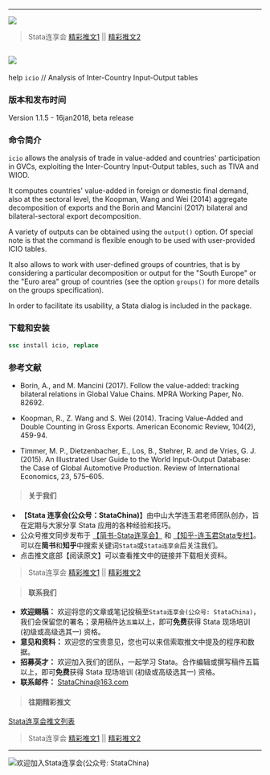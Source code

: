 ----
![](http://image100.360doc.com/DownloadImg/2016/09/2901/81166789_6)
> Stata连享会 [精彩推文1](https://gitee.com/arlionn/stata_training/blob/master/README.md)  || [精彩推文2](https://github.com/arlionn/stata/blob/master/README.md)


![](http://image100.360doc.com/DownloadImg/2016/09/2901/81166789_6)
---



help `icio`  // Analysis of Inter-Country Input-Output tables

### 版本和发布时间
Version 1.1.5 - 16jan2018, beta release

### 命令简介
`icio` allows the analysis of trade in value-added and countries' participation in GVCs, exploiting the Inter-Country Input-Output tables, such as TIVA and WIOD.

It computes countries' value-added in foreign or domestic final demand, also at the sectoral level,      the Koopman, Wang and Wei (2014) aggregate decomposition of exports and the Borin and Mancini (2017)
      bilateral and bilateral-sectoral export decomposition.

A variety of outputs can be obtained using the `output()` option.       Of special note is that the command is flexible enough to be used with user-provided ICIO tables.

It also allows to work with user-defined groups of countries, that is by considering a particular      decomposition or output for the "South Europe" or the "Euro area" group of countries (see the option
      `groups()` for more details on the groups specification).

In order to facilitate its usability, a Stata dialog is included in the package.

### 下载和安装

```stata
ssc install icio, replace
```

### 参考文献
- Borin, A., and M. Mancini (2017).  Follow the value-added: tracking bilateral relations in Global         Value Chains.  MPRA Working Paper, No. 82692.

- Koopman, R., Z. Wang and S. Wei (2014).  Tracing Value-Added and Double Counting in Gross Exports.        American Economic Review, 104(2), 459-94.

- Timmer, M. P., Dietzenbacher, E., Los, B., Stehrer, R. and de Vries, G. J. (2015).  An Illustrated        User Guide to the World Input-Output Database: the Case of Global Automotive Production.  Review        of International Economics, 23, 575–605.



>#### 关于我们

- 【**Stata 连享会(公众号：StataChina)**】由中山大学连玉君老师团队创办，旨在定期与大家分享 Stata 应用的各种经验和技巧。
- 公众号推文同步发布于 [【简书-Stata连享会】](https://www.jianshu.com/u/69a30474ef33) 和 [【知乎-连玉君Stata专栏】](https://zhuanlan.zhihu.com/arlion)。可以在**简书**和**知乎**中搜索关键词`Stata`或`Stata连享会`后关注我们。
- 点击推文底部【阅读原文】可以查看推文中的链接并下载相关资料。
> Stata连享会 [精彩推文1](https://gitee.com/arlionn/stata_training/blob/master/README.md)  || [精彩推文2](https://github.com/arlionn/stata/blob/master/README.md)


>#### 联系我们

- **欢迎赐稿：** 欢迎将您的文章或笔记投稿至`Stata连享会(公众号: StataChina)`，我们会保留您的署名；录用稿件达`五篇`以上，即可**免费**获得 Stata 现场培训 (初级或高级选其一) 资格。
- **意见和资料：** 欢迎您的宝贵意见，您也可以来信索取推文中提及的程序和数据。
- **招募英才：** 欢迎加入我们的团队，一起学习 Stata。合作编辑或撰写稿件五篇以上，即可**免费**获得 Stata 现场培训 (初级或高级选其一) 资格。
- **联系邮件：** StataChina@163.com

>#### 往期精彩推文
[Stata连享会推文列表](https://www.jianshu.com/p/de82fdc2c18a)

> Stata连享会 [精彩推文1](https://gitee.com/arlionn/stata_training/blob/master/README.md)  || [精彩推文2](https://github.com/arlionn/stata/blob/master/README.md)



---
![欢迎加入Stata连享会(公众号: StataChina)](http://upload-images.jianshu.io/upload_images/7692714-d570411da9ac7b77.jpg?imageMogr2/auto-orient/strip%7CimageView2/2/w/1240 "扫码关注 Stata 连享会")
